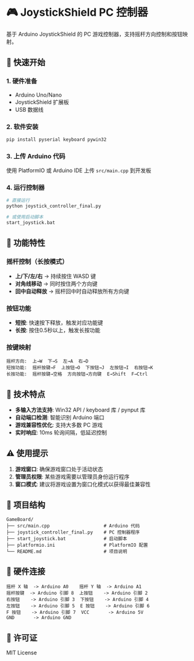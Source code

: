 # 🎮 JoystickShield PC 控制器

基于 Arduino JoystickShield 的 PC 游戏控制器，支持摇杆方向控制和按钮映射。

## 🚀 快速开始

### 1. 硬件准备
- Arduino Uno/Nano
- JoystickShield 扩展板
- USB 数据线

### 2. 软件安装
```bash
pip install pyserial keyboard pywin32
```

### 3. 上传 Arduino 代码
使用 PlatformIO 或 Arduino IDE 上传 `src/main.cpp` 到开发板

### 4. 运行控制器
```bash
# 直接运行
python joystick_controller_final.py

# 或使用启动脚本
start_joystick.bat
```

## 🎯 功能特性

### 摇杆控制（长按模式）
- **上/下/左/右** → 持续按住 WASD 键
- **对角线移动** → 同时按住两个方向键
- **回中自动释放** → 摇杆回中时自动释放所有方向键

### 按钮功能
- **短按**: 快速按下释放，触发对应功能键
- **长按**: 按住0.5秒以上，触发长按功能

### 按键映射
```
摇杆方向:  上→W  下→S  左→A  右→D
短按功能:  摇杆按键→F  上按钮→O  下按钮→J  左按钮→I  右按钮→K
长按功能:  摇杆按键→空格  方向按钮→方向键  E→Shift  F→Ctrl
```

## 🔧 技术特点

- **多输入方法支持**: Win32 API / keyboard 库 / pynput 库
- **自动端口检测**: 智能识别 Arduino 端口
- **游戏兼容性优化**: 支持大多数 PC 游戏
- **实时响应**: 10ms 轮询间隔，低延迟控制

## ⚠️ 使用提示

1. **游戏窗口**: 确保游戏窗口处于活动状态
2. **管理员权限**: 某些游戏需要以管理员身份运行程序
3. **窗口模式**: 建议将游戏设置为窗口化模式以获得最佳兼容性

## 📁 项目结构

```
GameBoard/
├── src/main.cpp                    # Arduino 代码
├── joystick_controller_final.py    # PC 控制器程序
├── start_joystick.bat              # 启动脚本
├── platformio.ini                  # PlatformIO 配置
└── README.md                       # 项目说明
```

## 🔧 硬件连接

```text
摇杆 X 轴  -> Arduino A0    摇杆 Y 轴  -> Arduino A1
摇杆按键  -> Arduino 引脚 8  上按钮    -> Arduino 引脚 2
右按钮    -> Arduino 引脚 3  下按钮    -> Arduino 引脚 4
左按钮    -> Arduino 引脚 5  E 按钮    -> Arduino 引脚 6
F 按钮    -> Arduino 引脚 7  VCC       -> Arduino 5V
GND       -> Arduino GND
```

## 📄 许可证

MIT License
